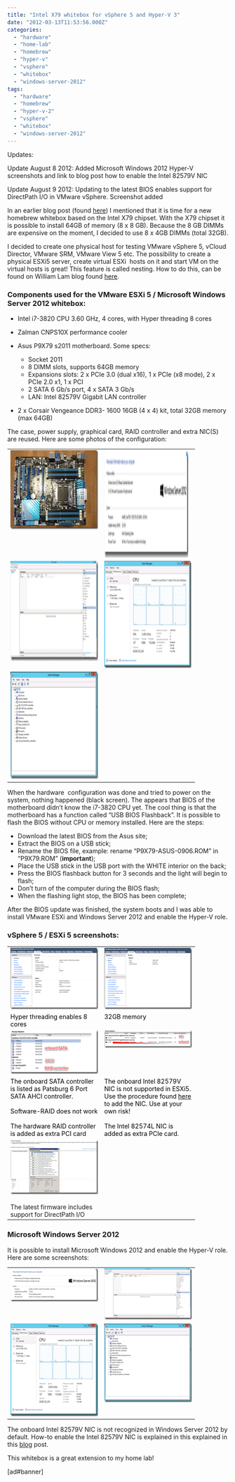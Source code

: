 ```yaml
---
title: "Intel X79 whitebox for vSphere 5 and Hyper-V 3"
date: "2012-03-13T11:53:56.000Z"
categories: 
  - "hardware"
  - "home-lab"
  - "homebrew"
  - "hyper-v"
  - "vsphere"
  - "whitebox"
  - "windows-server-2012"
tags: 
  - "hardware"
  - "homebrew"
  - "hyper-v-2"
  - "vsphere"
  - "whitebox"
  - "windows-server-2012"
---
```


Updates:

Update August 8 2012: Added Microsoft Windows 2012 Hyper-V screenshots and link to blog post how to enable the Intel 82579V NIC

Update August 9 2012: Updating to the latest BIOS enables support for DirectPath I/O in VMware vSphere. Screenshot added

In an earlier blog post (found [here](https://www.ivobeerens.nl/2011/11/18/time-for-new-whitebox-for-your-vmware-vsphere-or-ms-hyper-v-home-lab-environment/)) I mentioned that it is time for a new homebrew whitebox based on the Intel X79 chipset. With the X79 chipset it is possible to install 64GB of memory (8 x 8 GB). Because the 8 GB DIMMs are expensive on the moment, I decided to use 8 x 4GB DIMMs (total 32GB).

I decided to create one physical host for testing VMware vSphere 5, vCloud Director, VMware SRM, VMware View 5 etc. The possibility to create a physical ESXi5 server, create virtual ESXi  hosts on it and start VM on the virtual hosts is great! This feature is called nesting. How to do this, can be found on William Lam blog found [here](http://www.virtuallyghetto.com/2011/07/how-to-enable-support-for-nested-64bit.html).

### Components used for the VMware ESXi 5 / Microsoft Windows Server 2012 whitebox:

- Intel i7-3820 CPU 3.60 GHz, 4 cores, with Hyper threading 8 cores
- Zalman CNPS10X performance cooler
- Asus P9X79 s2011 motherboard. Some specs:
    
    - Socket 2011
    - 8 DIMM slots, supports 64GB memory
    - Expansions slots: 2 x PCIe 3.0 (dual x16), 1 x PCIe (x8 mode), 2 x PCIe 2.0 x1, 1 x PCI
    - 2 SATA 6 Gb/s port, 4 x SATA 3 Gb/s
    - LAN: Intel 82579V Gigabit LAN controller
    
- 2 x Corsair Vengeance DDR3- 1600 16GB (4 x 4) kit, total 32GB memory (max 64GB)

The case, power supply, graphical card, RAID controller and extra NIC(S) are reused. Here are some photos of the configuration:

<table border="0" cellspacing="0" cellpadding="2" width="400"><tbody><tr><td valign="top" width="200"><a href="https://www.ivobeerens.nl/wp-content/uploads/2012/03/image10.png"><font color="#000000"><img style="background-image: none; border-right-width: 0px; margin: 0px; padding-left: 0px; padding-right: 0px; display: inline; border-top-width: 0px; border-bottom-width: 0px; border-left-width: 0px; padding-top: 0px" title="image" border="0" alt="image" src="images/image_thumb10.png" width="244" height="180"></font></a></td><td valign="top" width="200"><a href="https://www.ivobeerens.nl/wp-content/uploads/2012/03/image11.png"><font color="#000000"><img style="background-image: none; border-right-width: 0px; margin: 0px; padding-left: 0px; padding-right: 0px; display: inline; border-top-width: 0px; border-bottom-width: 0px; border-left-width: 0px; padding-top: 0px" title="image" border="0" alt="image" src="images/image_thumb11.png" width="192" height="244"></font></a></td></tr><tr><td valign="top" width="200"><a href="https://www.ivobeerens.nl/wp-content/uploads/2012/03/image12.png"><font color="#000000"><img style="background-image: none; border-right-width: 0px; padding-left: 0px; padding-right: 0px; display: inline; border-top-width: 0px; border-bottom-width: 0px; border-left-width: 0px; padding-top: 0px" title="image" border="0" alt="image" src="images/image_thumb12.png" width="244" height="227"></font></a></td><td valign="top" width="200"><a href="https://www.ivobeerens.nl/wp-content/uploads/2012/03/image13.png"><font color="#000000"><img style="background-image: none; border-right-width: 0px; padding-left: 0px; padding-right: 0px; display: inline; border-top-width: 0px; border-bottom-width: 0px; border-left-width: 0px; padding-top: 0px" title="image" border="0" alt="image" src="images/image_thumb13.png" width="199" height="244"></font></a></td></tr><tr><td valign="top" width="200"><a href="https://www.ivobeerens.nl/wp-content/uploads/2012/03/image14.png"><font color="#000000"><img style="background-image: none; border-right-width: 0px; padding-left: 0px; padding-right: 0px; display: inline; border-top-width: 0px; border-bottom-width: 0px; border-left-width: 0px; padding-top: 0px" title="image" border="0" alt="image" src="images/image_thumb14.png" width="224" height="244"></font></a></td><td valign="top" width="200"><font color="#000000"></font></td></tr></tbody></table>

When the hardware  configuration was done and tried to power on the system, nothing happened (black screen). The appears that BIOS of the motherboard didn’t know the i7-3820 CPU yet. The cool thing is that the motherboard has a function called “USB BIOS Flashback”. It is possible to flash the BIOS without CPU or memory installed. Here are the steps:

- Download the latest BIOS from the Asus site;
- Extract the BIOS on a USB stick;
- Rename the BIOS file, example: rename “P9X79-ASUS-0906.ROM” in “P9X79.ROM” (**important**);
- Place the USB stick in the USB port with the WHITE interior on the back;
- Press the BIOS flashback button for 3 seconds and the light will begin to flash;
- Don’t turn of the computer during the BIOS flash;
- When the flashing light stop, the BIOS has been complete;

After the BIOS update was finished, the system boots and I was able to install VMware ESXi and Windows Server 2012 and enable the Hyper-V role.

### vSphere 5 / ESXi 5 screenshots:

<table border="0" cellspacing="0" cellpadding="2" width="400"><tbody><tr><td valign="top" width="200"><a href="https://www.ivobeerens.nl/wp-content/uploads/2012/03/image15.png"><font color="#000000"><img style="background-image: none; border-right-width: 0px; margin: 0px; padding-left: 0px; padding-right: 0px; display: inline; border-top-width: 0px; border-bottom-width: 0px; border-left-width: 0px; padding-top: 0px" title="image" border="0" alt="image" src="images/image_thumb15.png" width="244" height="140"></font></a></td><td valign="top" width="200"><a href="https://www.ivobeerens.nl/wp-content/uploads/2012/03/image16.png"><font color="#000000"><img style="background-image: none; border-right-width: 0px; padding-left: 0px; padding-right: 0px; display: inline; border-top-width: 0px; border-bottom-width: 0px; border-left-width: 0px; padding-top: 0px" title="image" border="0" alt="image" src="images/image_thumb16.png" width="244" height="140"></font></a></td></tr><tr><td valign="top" width="200"><font color="#000000">Hyper threading enables 8 cores</font></td><td valign="top" width="200"><font color="#000000">32GB memory</font></td></tr><tr><td valign="top" width="200"><a href="https://www.ivobeerens.nl/wp-content/uploads/2012/03/image17.png"><font color="#000000"><img style="background-image: none; border-right-width: 0px; margin: 0px; padding-left: 0px; padding-right: 0px; display: inline; border-top-width: 0px; border-bottom-width: 0px; border-left-width: 0px; padding-top: 0px" title="image" border="0" alt="image" src="images/image_thumb17.png" width="244" height="100"></font></a></td><td valign="top" width="200"><a href="https://www.ivobeerens.nl/wp-content/uploads/2012/03/image18.png"><font color="#000000"><img style="background-image: none; border-right-width: 0px; margin: 0px; padding-left: 0px; padding-right: 0px; display: inline; border-top-width: 0px; border-bottom-width: 0px; border-left-width: 0px; padding-top: 0px" title="image" border="0" alt="image" src="images/image_thumb18.png" width="244" height="41"></font></a></td></tr><tr><td valign="top" width="200"><font color="#000000">The onboard SATA controller is listed as Patsburg 6 Port SATA AHCI controller.<br><br>Software-RAID does not work<br><br>The hardware RAID controller is added as extra PCI card</font></td><td valign="top" width="200"><font color="#000000">The onboard Intel 82579V NIC is not supported in ESXi5. Use the procedure found </font><a href="https://www.ivobeerens.nl/2011/12/13/vmware-esxi-5-whitebox-nic-support/" target="_blank"><font color="#000000">here</font></a><font color="#000000"> to add the NIC. Use at your own risk!<br><br>The Intel 82574L NIC is added as extra PCIe card.</font></td></tr><tr><td valign="top" width="200"><a href="https://www.ivobeerens.nl/wp-content/uploads/2012/08/image20.png"><img style="background-image: none; border-right-width: 0px; margin: 0px; padding-left: 0px; padding-right: 0px; display: inline; border-top-width: 0px; border-bottom-width: 0px; border-left-width: 0px; padding-top: 0px" title="image" border="0" alt="image" src="images/image_thumb19.png" width="244" height="124"></a><br><br>The latest firmware includes support for DirectPath I/O</td><td valign="top" width="200">&nbsp;</td></tr></tbody></table>

### Microsoft Windows Server 2012

It is possible to install Microsoft Windows 2012 and enable the Hyper-V role. Here are some screenshots:

<table border="0" cellspacing="0" cellpadding="2" width="400"><tbody><tr><td valign="top" width="200"><a href="https://www.ivobeerens.nl/wp-content/uploads/2012/08/image11.png"><img style="background-image: none; border-right-width: 0px; margin: 0px; padding-left: 0px; padding-right: 0px; display: inline; border-top-width: 0px; border-bottom-width: 0px; border-left-width: 0px; padding-top: 0px" title="image" border="0" alt="image" src="images/image_thumb11.png" width="244" height="76"></a></td><td valign="top" width="200"><a href="https://www.ivobeerens.nl/wp-content/uploads/2012/08/image12.png"><img style="background-image: none; border-right-width: 0px; margin: 0px; padding-left: 0px; padding-right: 0px; display: inline; border-top-width: 0px; border-bottom-width: 0px; border-left-width: 0px; padding-top: 0px" title="image" border="0" alt="image" src="images/image_thumb12.png" width="244" height="117"></a><font color="#000000"></font></td></tr><tr><td valign="top" width="200"><a href="https://www.ivobeerens.nl/wp-content/uploads/2012/08/image14.png"><img style="background-image: none; border-right-width: 0px; margin: 0px; padding-left: 0px; padding-right: 0px; display: inline; border-top-width: 0px; border-bottom-width: 0px; border-left-width: 0px; padding-top: 0px" title="image" border="0" alt="image" src="images/image_thumb13.png" width="244" height="211"></a><font color="#000000"></font></td><td valign="top" width="200"><a href="https://www.ivobeerens.nl/wp-content/uploads/2012/08/image15.png"><img style="background-image: none; border-right-width: 0px; margin: 0px; padding-left: 0px; padding-right: 0px; display: inline; border-top-width: 0px; border-bottom-width: 0px; border-left-width: 0px; padding-top: 0px" title="image" border="0" alt="image" src="images/image_thumb14.png" width="244" height="179"></a><font color="#000000"></font></td></tr></tbody></table>

The onboard Intel 82579V NIC is not recognized in Windows Server 2012 by default. How-to enable the Intel 82579V NIC is explained in this explained in this [blog](https://www.ivobeerens.nl/2012/08/08/enable-the-intel-82579v-nic-in-windows-server-2012/) post.

This whitebox is a great extension to my home lab!

\[ad#banner\]
